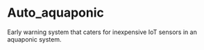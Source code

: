 # Auto_aquaponic
Early warning system that caters for inexpensive IoT sensors in an aquaponic system. 
